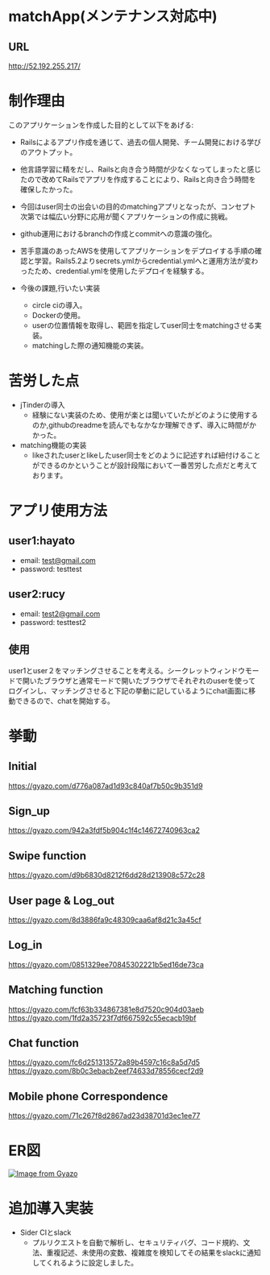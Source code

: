 # matchApp(メンテナンス対応中)
## URL
http://52.192.255.217/

# 制作理由

このアプリケーションを作成した目的として以下をあげる:

* Railsによるアプリ作成を通じて、過去の個人開発、チーム開発における学びのアウトプット。

* 他言語学習に精をだし、Railsと向き合う時間が少なくなってしまったと感じたので改めてRailsでアプリを作成することにより、Railsと向き合う時間を確保したかった。

* 今回はuser同士の出会いの目的のmatchingアプリとなったが、コンセプト次第では幅広い分野に応用が聞くアプリケーションの作成に挑戦。

* github運用におけるbranchの作成とcommitへの意識の強化。

* 苦手意識のあったAWSを使用してアプリケーションをデプロイする手順の確認と学習。Rails5.2よりsecrets.ymlからcredential.ymlへと運用方法が変わったため、credential.ymlを使用したデプロイを経験する。

* 今後の課題,行いたい実装
  * circle ciの導入。
  * Dockerの使用。
  * userの位置情報を取得し、範囲を指定してuser同士をmatchingさせる実装。
  * matchingした際の通知機能の実装。
  
# 苦労した点
- jTinderの導入
  - 経験にない実装のため、使用が楽とは聞いていたがどのように使用するのか,githubのreadmeを読んでもなかなか理解できず、導入に時間がかかった。
- matching機能の実装
  - likeされたuserとlikeしたuser同士をどのように記述すれば紐付けることができるのかということが設計段階において一番苦労した点だと考えております。

# アプリ使用方法
## user1:hayato
  - email: test@gmail.com
  - password: testtest
## user2:rucy
  - email: test2@gmail.com
  - password: testtest2
## 使用
user1とuser２をマッチングさせることを考える。シークレットウィンドウモードで開いたブラウザと通常モードで開いたブラウザでそれぞれのuserを使ってログインし、マッチングさせると下記の挙動に記しているようにchat画面に移動できるので、chatを開始する。

# 挙動
## Initial
 https://gyazo.com/d776a087ad1d93c840af7b50c9b351d9
 
## Sign_up
 https://gyazo.com/942a3fdf5b904c1f4c14672740963ca2
 
## Swipe function
 https://gyazo.com/d9b6830d8212f6dd28d213908c572c28
 
## User page & Log_out
 https://gyazo.com/8d3886fa9c48309caa6af8d21c3a45cf
 
## Log_in
 https://gyazo.com/0851329ee70845302221b5ed16de73ca
 
## Matching function
 https://gyazo.com/fcf63b334867381e8d7520c904d03aeb
 https://gyazo.com/1fd2a35723f7df667592c55ecacb19bf
 
## Chat function
 https://gyazo.com/fc6d251313572a89b4597c16c8a5d7d5
 https://gyazo.com/8b0c3ebacb2eef74633d78556cecf2d9
  
## Mobile phone Correspondence
https://gyazo.com/71c267f8d2867ad23d38701d3ec1ee77

# ER図
[![Image from Gyazo](https://i.gyazo.com/6eadfc975e20ee71eca5ac537ac53181.png)](https://gyazo.com/6eadfc975e20ee71eca5ac537ac53181)

# 追加導入実装
* Sider CIとslack
  * プルリクエストを自動で解析し、セキュリティバグ、コード規約、文法、重複記述、未使用の変数、複雑度を検知してその結果をslackに通知してくれるように設定しました。
